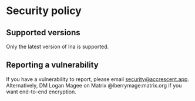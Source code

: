 <!--
Copyright 2024 Logan Magee

SPDX-License-Identifier: LicenseRef-Proprietary
-->

# Security policy

## Supported versions

Only the latest version of Ina is supported.

## Reporting a vulnerability

If you have a vulnerability to report, please email <security@accrescent.app>. Alternatively, DM
Logan Magee on Matrix @lberrymage:matrix.org if you want end-to-end encryption.
